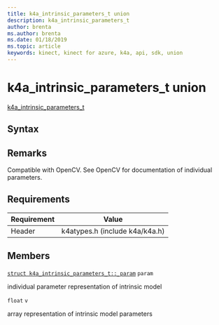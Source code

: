 ```yaml
---
title: k4a_intrinsic_parameters_t union
description: k4a_intrinsic_parameters_t
author: brenta
ms.author: brenta
ms.date: 01/18/2019
ms.topic: article
keywords: kinect, kinect for azure, k4a, api, sdk, union
---
```

# k4a_intrinsic_parameters_t union

[k4a_intrinsic_parameters_t](~/api/0.6.0/k4a-intrinsic-parameters-t.md)

## Syntax


## Remarks
Compatible with OpenCV. See OpenCV for documentation of individual parameters.

## Requirements

Requirement | Value
------------|--------------------------------
 Header | k4atypes.h (include k4a/k4a.h) 


## Members

[`struct k4a_intrinsic_parameters_t::_param`](~/api/0.6.0/k4a-intrinsic-parameters-t-param.md) `param`

individual parameter representation of intrinsic model 

`float` `v`

array representation of intrinsic model parameters 

